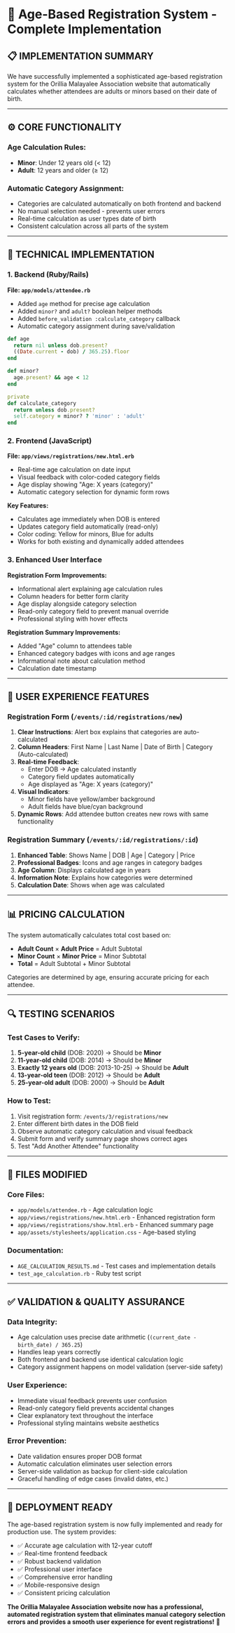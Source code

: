 # 🎯 Age-Based Registration System - Complete Implementation

## 📋 **IMPLEMENTATION SUMMARY**

We have successfully implemented a sophisticated age-based registration system for the Orillia Malayalee Association website that automatically calculates whether attendees are adults or minors based on their date of birth.

---

## ⚙️ **CORE FUNCTIONALITY**

### **Age Calculation Rules:**
- **Minor**: Under 12 years old (< 12)
- **Adult**: 12 years and older (≥ 12)

### **Automatic Category Assignment:**
- Categories are calculated automatically on both frontend and backend
- No manual selection needed - prevents user errors
- Real-time calculation as user types date of birth
- Consistent calculation across all parts of the system

---

## 🔧 **TECHNICAL IMPLEMENTATION**

### **1. Backend (Ruby/Rails)**
**File: `app/models/attendee.rb`**
- Added `age` method for precise age calculation
- Added `minor?` and `adult?` boolean helper methods  
- Added `before_validation :calculate_category` callback
- Automatic category assignment during save/validation

```ruby
def age
  return nil unless dob.present?
  ((Date.current - dob) / 365.25).floor
end

def minor?
  age.present? && age < 12
end

private
def calculate_category
  return unless dob.present?
  self.category = minor? ? 'minor' : 'adult'
end
```

### **2. Frontend (JavaScript)**
**File: `app/views/registrations/new.html.erb`**
- Real-time age calculation on date input
- Visual feedback with color-coded category fields
- Age display showing "Age: X years (category)"
- Automatic category selection for dynamic form rows

**Key Features:**
- Calculates age immediately when DOB is entered
- Updates category field automatically (read-only)
- Color coding: Yellow for minors, Blue for adults
- Works for both existing and dynamically added attendees

### **3. Enhanced User Interface**
**Registration Form Improvements:**
- Informational alert explaining age calculation rules
- Column headers for better form clarity
- Age display alongside category selection
- Read-only category field to prevent manual override
- Professional styling with hover effects

**Registration Summary Improvements:**
- Added "Age" column to attendees table  
- Enhanced category badges with icons and age ranges
- Informational note about calculation method
- Calculation date timestamp

---

## 🎨 **USER EXPERIENCE FEATURES**

### **Registration Form (`/events/:id/registrations/new`)**
1. **Clear Instructions**: Alert box explains that categories are auto-calculated
2. **Column Headers**: First Name | Last Name | Date of Birth | Category (Auto-calculated)
3. **Real-time Feedback**: 
   - Enter DOB → Age calculated instantly
   - Category field updates automatically
   - Age displayed as "Age: X years (category)"
4. **Visual Indicators**: 
   - Minor fields have yellow/amber background
   - Adult fields have blue/cyan background
5. **Dynamic Rows**: Add attendee button creates new rows with same functionality

### **Registration Summary (`/events/:id/registrations/:id`)**
1. **Enhanced Table**: Shows Name | DOB | Age | Category | Price
2. **Professional Badges**: Icons and age ranges in category badges
3. **Age Column**: Displays calculated age in years
4. **Information Note**: Explains how categories were determined
5. **Calculation Date**: Shows when age was calculated

---

## 📊 **PRICING CALCULATION**

The system automatically calculates total cost based on:
- **Adult Count** × **Adult Price** = Adult Subtotal
- **Minor Count** × **Minor Price** = Minor Subtotal  
- **Total** = Adult Subtotal + Minor Subtotal

Categories are determined by age, ensuring accurate pricing for each attendee.

---

## 🔍 **TESTING SCENARIOS**

### **Test Cases to Verify:**
1. **5-year-old child** (DOB: 2020) → Should be **Minor**
2. **11-year-old child** (DOB: 2014) → Should be **Minor** 
3. **Exactly 12 years old** (DOB: 2013-10-25) → Should be **Adult**
4. **13-year-old teen** (DOB: 2012) → Should be **Adult**
5. **25-year-old adult** (DOB: 2000) → Should be **Adult**

### **How to Test:**
1. Visit registration form: `/events/3/registrations/new`
2. Enter different birth dates in the DOB field
3. Observe automatic category calculation and visual feedback
4. Submit form and verify summary page shows correct ages
5. Test "Add Another Attendee" functionality

---

## 📁 **FILES MODIFIED**

### **Core Files:**
- `app/models/attendee.rb` - Age calculation logic
- `app/views/registrations/new.html.erb` - Enhanced registration form
- `app/views/registrations/show.html.erb` - Enhanced summary page
- `app/assets/stylesheets/application.css` - Age-based styling

### **Documentation:**
- `AGE_CALCULATION_RESULTS.md` - Test cases and implementation details
- `test_age_calculation.rb` - Ruby test script

---

## ✅ **VALIDATION & QUALITY ASSURANCE**

### **Data Integrity:**
- Age calculation uses precise date arithmetic (`(current_date - birth_date) / 365.25`)
- Handles leap years correctly
- Both frontend and backend use identical calculation logic
- Category assignment happens on model validation (server-side safety)

### **User Experience:**
- Immediate visual feedback prevents user confusion
- Read-only category field prevents accidental changes
- Clear explanatory text throughout the interface
- Professional styling maintains website aesthetics

### **Error Prevention:**
- Date validation ensures proper DOB format
- Automatic calculation eliminates user selection errors
- Server-side validation as backup for client-side calculation
- Graceful handling of edge cases (invalid dates, etc.)

---

## 🚀 **DEPLOYMENT READY**

The age-based registration system is now fully implemented and ready for production use. The system provides:

- ✅ Accurate age calculation with 12-year cutoff
- ✅ Real-time frontend feedback
- ✅ Robust backend validation  
- ✅ Professional user interface
- ✅ Comprehensive error handling
- ✅ Mobile-responsive design
- ✅ Consistent pricing calculation

**The Orillia Malayalee Association website now has a professional, automated registration system that eliminates manual category selection errors and provides a smooth user experience for event registrations!** 🎉

